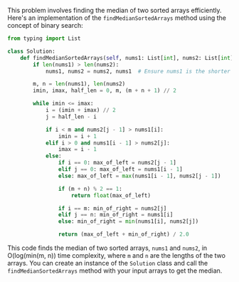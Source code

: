 This problem involves finding the median of two sorted arrays efficiently. Here's an implementation of the `findMedianSortedArrays` method using the concept of binary search:

```python
from typing import List

class Solution:
    def findMedianSortedArrays(self, nums1: List[int], nums2: List[int]) -> float:
        if len(nums1) > len(nums2):
            nums1, nums2 = nums2, nums1  # Ensure nums1 is the shorter array.

        m, n = len(nums1), len(nums2)
        imin, imax, half_len = 0, m, (m + n + 1) // 2

        while imin <= imax:
            i = (imin + imax) // 2
            j = half_len - i

            if i < m and nums2[j - 1] > nums1[i]:
                imin = i + 1
            elif i > 0 and nums1[i - 1] > nums2[j]:
                imax = i - 1
            else:
                if i == 0: max_of_left = nums2[j - 1]
                elif j == 0: max_of_left = nums1[i - 1]
                else: max_of_left = max(nums1[i - 1], nums2[j - 1])

                if (m + n) % 2 == 1:
                    return float(max_of_left)

                if i == m: min_of_right = nums2[j]
                elif j == n: min_of_right = nums1[i]
                else: min_of_right = min(nums1[i], nums2[j])

                return (max_of_left + min_of_right) / 2.0
```

This code finds the median of two sorted arrays, `nums1` and `nums2`, in O(log(min(m, n)) time complexity, where `m` and `n` are the lengths of the two arrays. You can create an instance of the `Solution` class and call the `findMedianSortedArrays` method with your input arrays to get the median.